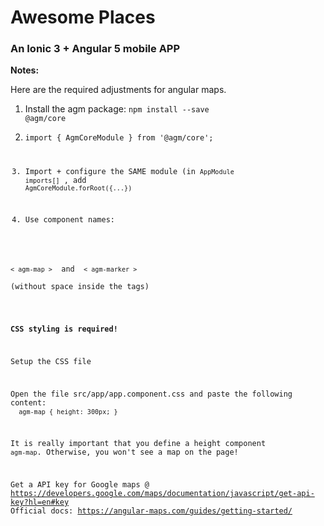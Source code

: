 # Awesome Places

### An Ionic 3 + Angular 5 mobile APP

<b>Notes:</b>

Here are the required adjustments for angular maps.

1) Install the agm package: <code>npm install --save @agm/core</code>
 
2) <code>import { AgmCoreModule } from '@agm/core'; 

3) Import + configure the SAME module (in <code>AppModule  imports[]</code> , add <code>AgmCoreModule.forRoot({...})</code>

4) Use component names:
<code> 
< agm-map ></code>  and  <code>< agm-marker ></code> <br>
(without space inside the tags)
<br>

<b>CSS styling is required!</b>

Setup the CSS file

Open the file src/app/app.component.css and paste the following content:<br>
<code>
agm-map {
  height: 300px;
}
</code>

It is really important that you define a height component `agm-map`. Otherwise, you won't see a map on the page!

Get a API key for Google maps @
https://developers.google.com/maps/documentation/javascript/get-api-key?hl=en#key
Official docs: https://angular-maps.com/guides/getting-started/